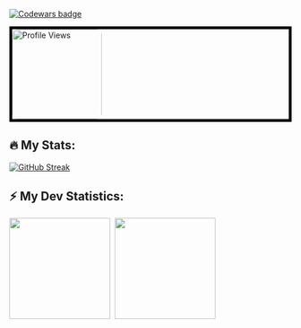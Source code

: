 <!-- Codewars badge -->
[![Codewars badge](https://www.codewars.com/users/KaninGleb/badges/large)](https://www.codewars.com/users/KaninGleb)

<!-- Profile views -->
<div style="border: 5px solid black;">
    <img src="https://komarev.com/ghpvc/?username=KaninGleb&abbreviated=true&style=for-the-badge&color=fe428e" alt="Profile Views" style="border-radius: 10px; width: 160px; height: auto;" draggable="false"/>
</div>

<!-- GitHub stats with streak-->
## :fire: My Stats:
[![GitHub Streak](https://github-readme-streak-stats.herokuapp.com?user=KaninGleb&theme=radical&border_radius=10&date_format=M%20j%5B%2C%20Y%5D)](https://git.io/streak-stats)

<!-- GitHub stats -->
## :zap: My Dev Statistics:
<p>
<img height="180em" src="https://github-readme-stats.vercel.app/api?username=KaninGleb&show_icons=true&theme=radical&border_radius=10" draggable="false"/>&nbsp;
<img height="180em" src="https://github-readme-stats.vercel.app/api/top-langs/?username=KaninGleb&exclude_repo=KNN-Image-Classification&show_icons=true&border_radius=10&layout=compact&langs_count=8&theme=radical" draggable="false"/>
<!-- <img height="" src="https://github-readme-stats.vercel.app/api/top-langs/?username=KaninGleb&exclude_repo=KNN-Image-Classification&show_icons=true&border_radius=10&layout=donut-vertical&langs_count=8&theme=radical" draggable="false"/> -->
</p>
